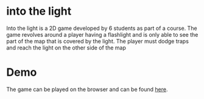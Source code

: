 # into the light
Into the light is a 2D game developed by 6 students as part of a course. The game revolves around a player having a flashlight and 
is only able to see the part of the map that is covered by the light. The player must dodge traps and reach the light
on the other side of the map

# Demo
The game can be played on the browser and can be found [here](https://github.com/djikoSal).
